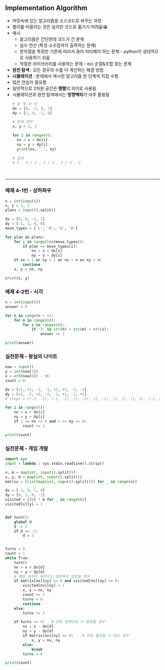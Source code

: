 ## Implementation Algorithm
 
- 머릿속에 있는 알고리즘을 소스코드로 바꾸는 과정 
- 풀이를 떠올리는 것은 쉽지만 코드로 옮기기 어려움😭
- 예시 
  - 알고리즘은 간단한데 코드가 긴 문제 
  - 실수 연산 (특정 소수점까지 출력하는 문제) 
  - 문자열을 특정한 기준에 따라서 끊어 처리해야 하는 문제 - python이 상대적으로 사용하기 쉬움
  - 적절한 라이브러리를 사용하는 문제 - ex) 순열&조합 찾는 문제 
- **완전 탐색** : 모든 경우의 수를 다 계산하는 해결 방법 
- **시뮬레이션** : 문제에서 제시한 알고리즘 한 단계씩 직접 수행
- 많은 연습이 필요함 
- 일반적으로 2차원 공간은 **행렬**의 의미로 사용됨 
- 시뮬레이션과 완전 탐색에서는 **방향벡터**가 자주 활용됨 
  ```python 
  # 동 북 서 남 
  dx = [0, -1, 0, 1]
  dy = [1, 0, -1, 0] 
  
  # 현재 위치 
  x, y = 2, 2
  
  for i in range(4):
    nx = x + dx[i]
    ny = y + dy[i]
    print(nx, ",", ny) 
    
  # 결과 
  # 2 , 3 / 1 , 2 / 2 , 1 / 3 , 2
  ```


</br>

*** 

### 예제 4-1번 - 상하좌우
```python
n = int(input())
x, y = 1, 1
plans = input().split()

dx = [0, 0, -1, 1]
dy = [-1, 1, 0, 0]
move_types = ['L', 'R', 'U', 'D']

for plan in plans:
    for i in range(len(move_types)):
        if plan == move_types[i]:
            nx = x + dx[i]
            ny = y + dy[i]
    if nx < 1 or ny < 1 or nx > n or ny > n:
        continue
    x, y = nx, ny

print(x, y)
```

### 예제 4-2번 - 시각
```python
n = int(input())
answer = 0

for h in range(n + 1):
    for m in range(60):
        for s in range(60):
            if '3' in str(h) + str(m) + str(s):
                answer += 1

print(answer)
```

### 실전문제 - 왕실의 나이트 
```python 
now = input()
y = int(now[1])
x = ord(now[0]) - 96
count = 0

dx = [+1, +1, -1, -1, +2, +2, -2, -2]
dy = [+2, -2, +2, -2, -1, +1, -1, +1]
# steps = [(-2, -1), (-1, -2), (1, -2), (2, -1), (2, 1), (1, 2), (-1, 2), (-2, 1)]

for i in range(8):
    nx = x + dx[i]
    ny = y + dy[i]
    if 1 <= nx <= 8 and 1 <= ny <= 8:
        count += 1

print(count)
```

### 실전문제 - 게임 개발 
```python 
import sys
input = lambda : sys.stdin.readline().strip()

n, m = map(int, input().split())
x, y, d = map(int, input().split())
matrix = [list(map(int, input().split())) for _ in range(n)]

dx = [-1, 0, 1, 0]
dy = [0, 1, 0, -1]
visited = [[0] * m for _ in range(n)]
visited[x][y] = 1


def turn():
    global d
    d -= 1
    if d == -1:
        d = 3


turns = 0
count = 1
while True:
    turn()
    nx = x + dx[d]
    ny = y + dy[d]
    # 해당 위치가 육지이고 방문하지 않았을 경우
    if matrix[nx][ny] == 0 and visited[nx][ny] == 0:
        visited[nx][ny] = 1
        x, y = nx, ny
        count += 1
        turns = 0
        continue
    else:
        turns += 1

    if turns == 4:   # 모든 방향으로 다 돌았을 경우
        nx = x - dx[d]
        ny = y - dy[d]
        if matrix[nx][ny] == 0:    # 뒤로 돌아갈 수 있는 경우
            x, y = nx, ny
        else:
            break
        turns = 0

print(count)
```
